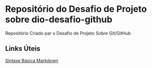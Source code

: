 # Repositório do Desafio de Projeto sobre dio-desafio-github
Repositório Criado par o Desafio de Projeto Sobre Git/GitHub

## Links Úteis
[Sintaxe Básica Markdown](https://markdown.net.br/sintaxe-basica/)
